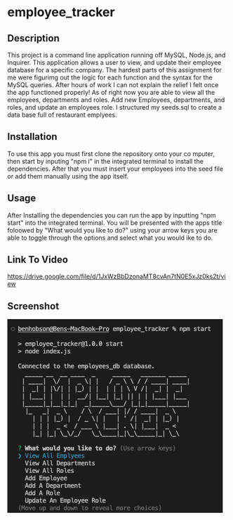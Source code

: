 # employee_tracker

## Description

This project is a command line application running off MySQL, Node.js, and Inquirer. This application allows a user to view, and update their employee database for a specific company. The hardest parts of this assignment for me were figurimg out the logic for each function and the syntax for the MySQL queries. After hours of work I can not explain the relief I felt once the app functioned properly! As of right now you are able to view all the employees, departments and roles. Add new Employees, departments, and roles, and update an employees role. I structured my seeds.sql to create a data base full of restaurant emplyees.

## Installation

To use this app you must first clone the repository onto your co mputer, then start by inputing "npm i" in the integrated terminal to install the dependencies. After that you must insert your employees into the seed file or add them manually using the app itself.

## Usage

After Installing the dependencies you can run the app by inputting "npm start" into the integrated terminal. You will be presented with the apps title foloowed by "What would you like to do?" using your arrow keys you are able to toggle through the options and select what you would ike to do.

## Link To Video

https://drive.google.com/file/d/1JxWzBbDzonaMT8cvAn7tN0E5xJz0ks2t/view

## Screenshot

![screenshot 1](assets/employeeTracker.png)